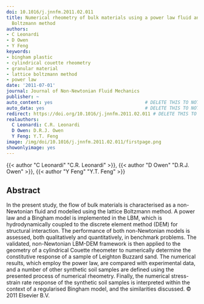 ```yaml
---
doi: 10.1016/j.jnnfm.2011.02.011
title: Numerical rheometry of bulk materials using a power law fluid and the lattice
  Boltzmann method
authors:
- C Leonardi
- D Owen
- Y Feng
keywords:
- bingham plastic
- cylindrical couette rheometry
- granular material
- lattice boltzmann method
- power law
date: '2011-07-01'
journal: Journal of Non-Newtonian Fluid Mechanics
publisher: ~
auto_content: yes                                  # DELETE THIS TO NOT AUTO GENERATE CONTENT
auto_data: yes                                     # DELETE THIS TO NOT AUTO GENERATE METADATA
redirect: https://doi.org/10.1016/j.jnnfm.2011.02.011 # DELETE THIS TO NOT REDIRECT
realauthors:
  C Leonardi: C.R. Leonardi
  D Owen: D.R.J. Owen
  Y Feng: Y.T. Feng
image: /img/doi/10.1016/j.jnnfm.2011.02.011/firstpage.png
showonlyimage: yes
---
```

{{< author "C Leonardi" "C.R. Leonardi" >}}, {{< author "D Owen" "D.R.J. Owen" >}}, {{< author "Y Feng" "Y.T. Feng" >}}

## Abstract
In the present study, the flow of bulk materials is characterised as a non-Newtonian fluid and modelled using the lattice Boltzmann method. A power law and a Bingham model is implemented in the LBM, which is hydrodynamically coupled to the discrete element method (DEM) for structural interaction. The performance of both non-Newtonian models is assessed, both qualitatively and quantitatively, in benchmark problems. The validated, non-Newtonian LBM-DEM framework is then applied to the geometry of a cylindrical Couette rheometer to numerically determine the constitutive response of a sample of Leighton Buzzard sand. The numerical results, which employ the power law, are compared with experimental data, and a number of other synthetic soil samples are defined using the presented process of numerical rheometry. Finally, the numerical stress-strain rate response of the synthetic soil samples is interpreted within the context of a regularised Bingham model, and the similarities discussed. © 2011 Elsevier B.V.
